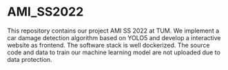 # AMI_SS2022
This repository contains our project AMI SS 2022 at TUM. We implement a car damage detection algorithm based on YOLO5 and develop a interactive website as frontend. The software stack is well dockerized. The source code and data to train our machine learning model  are not uploaded due to data protection.
